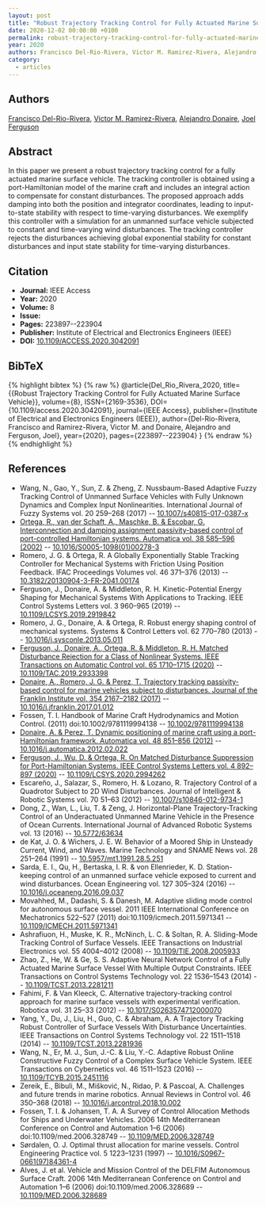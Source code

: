 ```yaml
---
layout: post
title: "Robust Trajectory Tracking Control for Fully Actuated Marine Surface Vehicle"
date: 2020-12-02 00:00:00 +0100
permalink: robust-trajectory-tracking-control-for-fully-actuated-marine-surface-vehicle
year: 2020
authors: Francisco Del-Rio-Rivera, Victor M. Ramirez-Rivera, Alejandro Donaire, Joel Ferguson
category:
  - articles
---
```

 
## Authors
[Francisco Del-Rio-Rivera](authors/francisco_del_rio_rivera), [Victor M. Ramirez-Rivera](authors/victor_m_ramirez_rivera), [Alejandro Donaire](authors/alejandro_donaire), [Joel Ferguson](authors/joel_ferguson)
 
## Abstract
In this paper we present a robust trajectory tracking control for a fully actuated marine surface vehicle. The tracking controller is obtained using a port-Hamiltonian model of the marine craft and includes an integral action to compensate for constant disturbances. The proposed approach adds damping into both the position and integrator coordinates, leading to input-to-state stability with respect to time-varying disturbances. We exemplify this controller with a simulation for an unmanned surface vehicle subjected to constant and time-varying wind disturbances. The tracking controller rejects the disturbances achieving global exponential stability for constant disturbances and input state stability for time-varying disturbances.
 
## Citation
- **Journal:** IEEE Access
- **Year:** 2020
- **Volume:** 8
- **Issue:** 
- **Pages:** 223897--223904
- **Publisher:** Institute of Electrical and Electronics Engineers (IEEE)
- **DOI:** [10.1109/ACCESS.2020.3042091](https://doi.org/10.1109/ACCESS.2020.3042091)
 
## BibTeX
{% highlight bibtex %}
{% raw %}
@article{Del_Rio_Rivera_2020,
  title={{Robust Trajectory Tracking Control for Fully Actuated Marine Surface Vehicle}},
  volume={8},
  ISSN={2169-3536},
  DOI={10.1109/access.2020.3042091},
  journal={IEEE Access},
  publisher={Institute of Electrical and Electronics Engineers (IEEE)},
  author={Del-Rio-Rivera, Francisco and Ramirez-Rivera, Victor M. and Donaire, Alejandro and Ferguson, Joel},
  year={2020},
  pages={223897--223904}
}
{% endraw %}
{% endhighlight %}
 
## References
- Wang, N., Gao, Y., Sun, Z. & Zheng, Z. Nussbaum-Based Adaptive Fuzzy Tracking Control of Unmanned Surface Vehicles with Fully Unknown Dynamics and Complex Input Nonlinearities. International Journal of Fuzzy Systems vol. 20 259–268 (2017) -- [10.1007/s40815-017-0387-x](https://doi.org/10.1007/s40815-017-0387-x)
- [Ortega, R., van der Schaft, A., Maschke, B. & Escobar, G. Interconnection and damping assignment passivity-based control of port-controlled Hamiltonian systems. Automatica vol. 38 585–596 (2002)](interconnection-and-damping-assignment-passivity-based-control-of-port-controlled-hamiltonian-systems) -- [10.1016/S0005-1098(01)00278-3](https://doi.org/10.1016/S0005-1098(01)00278-3)
- Romero, J. G. & Ortega, R. A Globally Exponentially Stable Tracking Controller for Mechanical Systems with Friction Using Position Feedback. IFAC Proceedings Volumes vol. 46 371–376 (2013) -- [10.3182/20130904-3-FR-2041.00174](https://doi.org/10.3182/20130904-3-FR-2041.00174)
- Ferguson, J., Donaire, A. & Middleton, R. H. Kinetic-Potential Energy Shaping for Mechanical Systems With Applications to Tracking. IEEE Control Systems Letters vol. 3 960–965 (2019) -- [10.1109/LCSYS.2019.2919842](https://doi.org/10.1109/LCSYS.2019.2919842)
- Romero, J. G., Donaire, A. & Ortega, R. Robust energy shaping control of mechanical systems. Systems &amp; Control Letters vol. 62 770–780 (2013) -- [10.1016/j.sysconle.2013.05.011](https://doi.org/10.1016/j.sysconle.2013.05.011)
- [Ferguson, J., Donaire, A., Ortega, R. & Middleton, R. H. Matched Disturbance Rejection for a Class of Nonlinear Systems. IEEE Transactions on Automatic Control vol. 65 1710–1715 (2020)](matched-disturbance-rejection-for-a-class-of-nonlinear-systems) -- [10.1109/TAC.2019.2933398](https://doi.org/10.1109/TAC.2019.2933398)
- [Donaire, A., Romero, J. G. & Perez, T. Trajectory tracking passivity-based control for marine vehicles subject to disturbances. Journal of the Franklin Institute vol. 354 2167–2182 (2017)](trajectory-tracking-passivity-based-control-for-marine-vehicles-subject-to-disturbances) -- [10.1016/j.jfranklin.2017.01.012](https://doi.org/10.1016/j.jfranklin.2017.01.012)
- Fossen, T. I. Handbook of Marine Craft Hydrodynamics and Motion Control. (2011) doi:10.1002/9781119994138 -- [10.1002/9781119994138](https://doi.org/10.1002/9781119994138)
- [Donaire, A. & Perez, T. Dynamic positioning of marine craft using a port-Hamiltonian framework. Automatica vol. 48 851–856 (2012)](dynamic-positioning-of-marine-craft-using-a-port-hamiltonian-framework) -- [10.1016/j.automatica.2012.02.022](https://doi.org/10.1016/j.automatica.2012.02.022)
- [Ferguson, J., Wu, D. & Ortega, R. On Matched Disturbance Suppression for Port-Hamiltonian Systems. IEEE Control Systems Letters vol. 4 892–897 (2020)](on-matched-disturbance-suppression-for-port-hamiltonian-systems) -- [10.1109/LCSYS.2020.2994262](https://doi.org/10.1109/LCSYS.2020.2994262)
- Escareño, J., Salazar, S., Romero, H. & Lozano, R. Trajectory Control of a Quadrotor Subject to 2D Wind Disturbances. Journal of Intelligent &amp; Robotic Systems vol. 70 51–63 (2012) -- [10.1007/s10846-012-9734-1](https://doi.org/10.1007/s10846-012-9734-1)
- Dong, Z., Wan, L., Liu, T. & Zeng, J. Horizontal-Plane Trajectory-Tracking Control of an Underactuated Unmanned Marine Vehicle in the Presence of Ocean Currents. International Journal of Advanced Robotic Systems vol. 13 (2016) -- [10.5772/63634](https://doi.org/10.5772/63634)
- de Kat, J. O. & Wichers, J. E. W. Behavior of a Moored Ship in Unsteady Current, Wind, and Waves. Marine Technology and SNAME News vol. 28 251–264 (1991) -- [10.5957/mt1.1991.28.5.251](https://doi.org/10.5957/mt1.1991.28.5.251)
- Sarda, E. I., Qu, H., Bertaska, I. R. & von Ellenrieder, K. D. Station-keeping control of an unmanned surface vehicle exposed to current and wind disturbances. Ocean Engineering vol. 127 305–324 (2016) -- [10.1016/j.oceaneng.2016.09.037](https://doi.org/10.1016/j.oceaneng.2016.09.037)
- Movahhed, M., Dadashi, S. & Danesh, M. Adaptive sliding mode control for autonomous surface vessel. 2011 IEEE International Conference on Mechatronics 522–527 (2011) doi:10.1109/icmech.2011.5971341 -- [10.1109/ICMECH.2011.5971341](https://doi.org/10.1109/ICMECH.2011.5971341)
- Ashrafiuon, H., Muske, K. R., McNinch, L. C. & Soltan, R. A. Sliding-Mode Tracking Control of Surface Vessels. IEEE Transactions on Industrial Electronics vol. 55 4004–4012 (2008) -- [10.1109/TIE.2008.2005933](https://doi.org/10.1109/TIE.2008.2005933)
- Zhao, Z., He, W. & Ge, S. S. Adaptive Neural Network Control of a Fully Actuated Marine Surface Vessel With Multiple Output Constraints. IEEE Transactions on Control Systems Technology vol. 22 1536–1543 (2014) -- [10.1109/TCST.2013.2281211](https://doi.org/10.1109/TCST.2013.2281211)
- Fahimi, F. & Van Kleeck, C. Alternative trajectory-tracking control approach for marine surface vessels with experimental verification. Robotica vol. 31 25–33 (2012) -- [10.1017/S0263574712000070](https://doi.org/10.1017/S0263574712000070)
- Yang, Y., Du, J., Liu, H., Guo, C. & Abraham, A. A Trajectory Tracking Robust Controller of Surface Vessels With Disturbance Uncertainties. IEEE Transactions on Control Systems Technology vol. 22 1511–1518 (2014) -- [10.1109/TCST.2013.2281936](https://doi.org/10.1109/TCST.2013.2281936)
- Wang, N., Er, M. J., Sun, J.-C. & Liu, Y.-C. Adaptive Robust Online Constructive Fuzzy Control of a Complex Surface Vehicle System. IEEE Transactions on Cybernetics vol. 46 1511–1523 (2016) -- [10.1109/TCYB.2015.2451116](https://doi.org/10.1109/TCYB.2015.2451116)
- Zereik, E., Bibuli, M., Mišković, N., Ridao, P. & Pascoal, A. Challenges and future trends in marine robotics. Annual Reviews in Control vol. 46 350–368 (2018) -- [10.1016/j.arcontrol.2018.10.002](https://doi.org/10.1016/j.arcontrol.2018.10.002)
- Fossen, T. I. & Johansen, T. A. A Survey of Control Allocation Methods for Ships and Underwater Vehicles. 2006 14th Mediterranean Conference on Control and Automation 1–6 (2006) doi:10.1109/med.2006.328749 -- [10.1109/MED.2006.328749](https://doi.org/10.1109/MED.2006.328749)
- Sørdalen, O. J. Optimal thrust allocation for marine vessels. Control Engineering Practice vol. 5 1223–1231 (1997) -- [10.1016/S0967-0661(97)84361-4](https://doi.org/10.1016/S0967-0661(97)84361-4)
- Alves, J. et al. Vehicle and Mission Control of the DELFIM Autonomous Surface Craft. 2006 14th Mediterranean Conference on Control and Automation 1–6 (2006) doi:10.1109/med.2006.328689 -- [10.1109/MED.2006.328689](https://doi.org/10.1109/MED.2006.328689)

